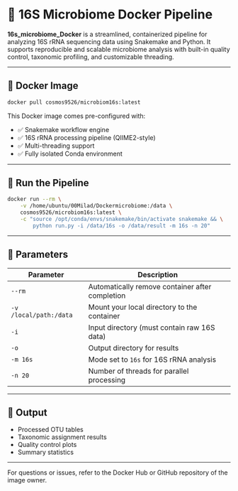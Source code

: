 # 👫 16S Microbiome Docker Pipeline

**16s\_microbiome\_Docker** is a streamlined, containerized pipeline for analyzing 16S rRNA sequencing data using Snakemake and Python. It supports reproducible and scalable microbiome analysis with built-in quality control, taxonomic profiling, and customizable threading.

---

## 🐳 Docker Image

```bash
docker pull cosmos9526/microbiom16s:latest
```

This Docker image comes pre-configured with:

* ✅ Snakemake workflow engine
* ✅ 16S rRNA processing pipeline (QIIME2-style)
* ✅ Multi-threading support
* ✅ Fully isolated Conda environment

---

## 🚀 Run the Pipeline

```bash
docker run --rm \
    -v /home/ubuntu/00Milad/Dockermicrobiome:/data \
    cosmos9526/microbiom16s:latest \
    -c "source /opt/conda/envs/snakemake/bin/activate snakemake && \
        python run.py -i /data/16s -o /data/result -m 16s -n 20"
```

---

## 🔧 Parameters

| Parameter              | Description                                     |
| ---------------------- | ----------------------------------------------- |
| `--rm`                 | Automatically remove container after completion |
| `-v /local/path:/data` | Mount your local directory to the container     |
| `-i`                   | Input directory (must contain raw 16S data)     |
| `-o`                   | Output directory for results                    |
| `-m 16s`               | Mode set to `16s` for 16S rRNA analysis         |
| `-n 20`                | Number of threads for parallel processing       |

---

## 💼 Output

* Processed OTU tables
* Taxonomic assignment results
* Quality control plots
* Summary statistics

---

For questions or issues, refer to the Docker Hub or GitHub repository of the image owner.
